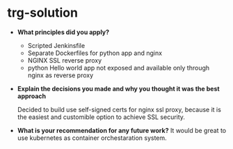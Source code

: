 # trg-solution

 - **What principles did you apply?**
     + Scripted Jenkinsfile
     + Separate Dockerfiles for python app and nginx
     + NGINX SSL reverse proxy
     + python Hello world app not exposed and available only through nginx as reverse proxy
   
 - **Explain the decisions you made and why you thought it was the best approach**
     
     Decided to build use self-signed certs for nginx ssl proxy, because it is the easiest and customible option to achieve SSL security.
 
 - **What is your recommendation for any future work?**
     It would be great to use kubernetes as container orchestaration system. 